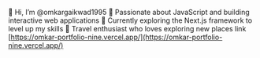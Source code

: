 👋 Hi, I’m @omkargaikwad1995
👀 Passionate about JavaScript and building interactive web applications
🌱 Currently exploring the Next.js framework to level up my skills
💞️ Travel enthusiast who loves exploring new places
link  [https://omkar-portfolio-nine.vercel.app/](https://omkar-portfolio-nine.vercel.app/)

<!---
omkargaikwad1995/omkargaikwad1995 is a ✨ special ✨ repository because its `README.md` (this file) appears on your GitHub profile.
You can click the Preview link to take a look at your changes.
--->
